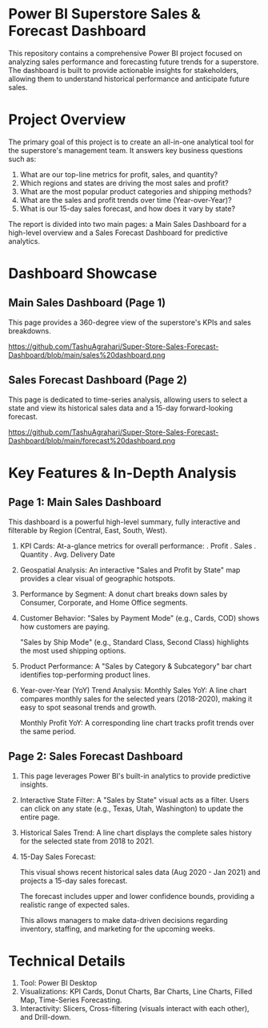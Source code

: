# Power BI Superstore Sales & Forecast Dashboard
This repository contains a comprehensive Power BI project focused on analyzing sales performance and forecasting future trends for a superstore. The dashboard is built to provide actionable insights for        stakeholders, allowing them to understand historical performance and anticipate future sales.

# Project Overview
The primary goal of this project is to create an all-in-one analytical tool for the superstore's management team. It answers key business questions such as:

 1. What are our top-line metrics for profit, sales, and quantity?
 2. Which regions and states are driving the most sales and profit?
 3. What are the most popular product categories and shipping methods?
 4. What are the sales and profit trends over time (Year-over-Year)? 
 5. What is our 15-day sales forecast, and how does it vary by state?

The report is divided into two main pages: a Main Sales Dashboard for a high-level overview and a Sales Forecast Dashboard for predictive analytics.

# Dashboard Showcase
## Main Sales Dashboard (Page 1)
This page provides a 360-degree view of the superstore's KPIs and sales breakdowns.

https://github.com/TashuAgrahari/Super-Store-Sales-Forecast-Dashboard/blob/main/sales%20dashboard.png

## Sales Forecast Dashboard (Page 2)
This page is dedicated to time-series analysis, allowing users to select a state and view its historical sales data and a 15-day forward-looking forecast.

https://github.com/TashuAgrahari/Super-Store-Sales-Forecast-Dashboard/blob/main/forecast%20dashboard.png

# Key Features & In-Depth Analysis
## Page 1: Main Sales Dashboard
This dashboard is a powerful high-level summary, fully interactive and filterable by Region (Central, East, South, West).

1. KPI Cards: At-a-glance metrics for overall performance:
    . Profit
    . Sales
    . Quantity
    . Avg. Delivery Date

2. Geospatial Analysis: An interactive "Sales and Profit by State" map provides a clear visual of geographic hotspots.

3. Performance by Segment: A donut chart breaks down sales by Consumer, Corporate, and Home Office segments.

4. Customer Behavior:
    "Sales by Payment Mode" (e.g., Cards, COD) shows how customers are paying.
    
    "Sales by Ship Mode" (e.g., Standard Class, Second Class) highlights the most used shipping options.

5. Product Performance: A "Sales by Category & Subcategory" bar chart identifies top-performing product lines.

6. Year-over-Year (YoY) Trend Analysis:
     Monthly Sales YoY: A line chart compares monthly sales for the selected years (2018-2020), making it easy to spot seasonal trends and growth.
     
     Monthly Profit YoY: A corresponding line chart tracks profit trends over the same period.

## Page 2: Sales Forecast Dashboard
1. This page leverages Power BI's built-in analytics to provide predictive insights.

2. Interactive State Filter: A "Sales by State" visual acts as a filter. Users can click on any state (e.g., Texas, Utah, Washington) to update the entire page.

3. Historical Sales Trend: A line chart displays the complete sales history for the selected state from 2018 to 2021.

6. 15-Day Sales Forecast:
   
     This visual shows recent historical sales data (Aug 2020 - Jan 2021) and projects a 15-day sales forecast.
     
     The forecast includes upper and lower confidence bounds, providing a realistic range of expected sales.
     
     This allows managers to make data-driven decisions regarding inventory, staffing, and marketing for the upcoming weeks.
     
# Technical Details
  1. Tool: Power BI Desktop
  2. Visualizations: KPI Cards, Donut Charts, Bar Charts, Line Charts, Filled Map, Time-Series Forecasting.
  3. Interactivity: Slicers, Cross-filtering (visuals interact with each other), and Drill-down.
